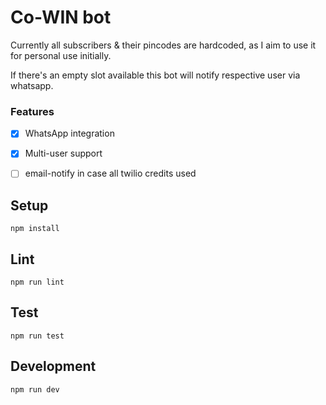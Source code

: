 # Co-WIN bot

Currently all subscribers & their pincodes are hardcoded, as I aim to use it for personal use initially.

If there's an empty slot available this bot will notify respective user via whatsapp.

### Features

- [x] WhatsApp integration
- [x] Multi-user support
- [ ] email-notify in case all twilio credits used


## Setup

```
npm install
```

## Lint

```
npm run lint
```

## Test

```
npm run test
```

## Development

```
npm run dev
```
